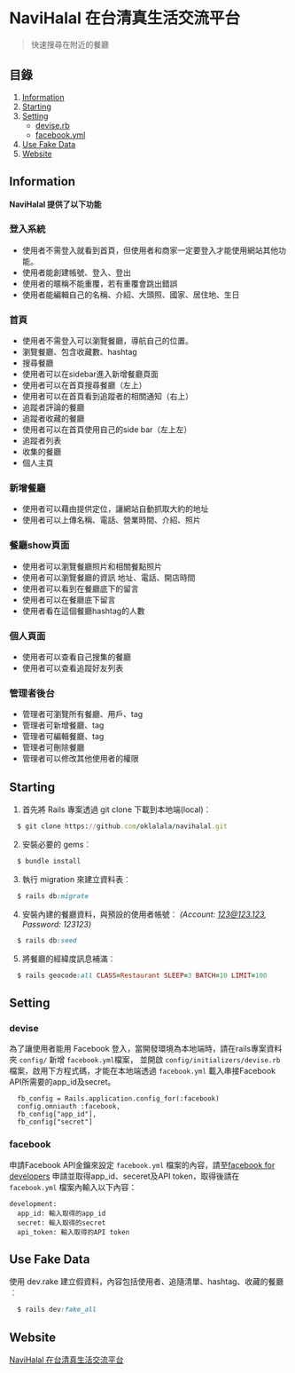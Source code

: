 # NaviHalal 在台清真生活交流平台

> 快速搜尋在附近的餐廳

## 目錄

1. [Information](#information)
2. [Starting](#starting)
3. [Setting](#setting)
    * [devise.rb](#devise)
    * [facebook.yml](#facebook)
4. [Use Fake Data](#use-fake-data)
5. [Website](#website)
## Information
**NaviHalal 提供了以下功能**
### 登入系統
* 使用者不需登入就看到首頁，但使用者和商家一定要登入才能使用網站其他功能。
* 使用者能創建帳號、登入、登出
* 使用者的暱稱不能重覆，若有重覆會跳出錯誤
* 使用者能編輯自己的名稱、介紹、大頭照、國家、居住地、生日
### 首頁
* 使用者不需登入可以瀏覽餐廳，導航自己的位置。
* 瀏覽餐廳、包含收藏數、hashtag
* 搜尋餐廳
* 使用者可以在sidebar進入新增餐廳頁面
* 使用者可以在首頁搜尋餐廳（左上）
* 使用者可以在首頁看到追蹤者的相關通知（右上）
* 追蹤者評論的餐廳
* 追蹤者收藏的餐廳
* 使用者可以在首頁使用自己的side bar（左上左）
* 追蹤者列表
* 收集的餐廳
* 個人主頁
### 新增餐廳
* 使用者可以藉由提供定位，讓網站自動抓取大約的地址
* 使用者可以上傳名稱、電話、營業時間、介紹、照片
### 餐廳show頁面
* 使用者可以瀏覽餐廳照片和相關餐點照片
* 使用者可以瀏覽餐廳的資訊 地址、電話、開店時間
* 使用者可以看到在餐廳底下的留言
* 使用者可以在餐廳底下留言
* 使用者看在這個餐廳hashtag的人數
### 個人頁面
* 使用者可以查看自己搜集的餐廳
* 使用者可以查看追蹤好友列表
### 管理者後台
* 管理者可瀏覽所有餐廳、用戶、tag
* 管理者可新增餐廳、tag
* 管理者可編輯餐廳、tag
* 管理者可刪除餐廳
* 管理者可以修改其他使用者的權限

## Starting
1. 首先將 Rails 專案透過 git clone 下載到本地端(local)︰
```ruby
  $ git clone https://github.com/oklalala/navihalal.git
```
2. 安裝必要的 gems︰
```ruby
  $ bundle install
```
3. 執行 migration 來建立資料表︰
``` ruby
  $ rails db:migrate
```
4. 安裝內建的餐廳資料，與預設的使用者帳號︰
*(Account: 123@123.123, Password: 123123)*
```ruby
  $ rails db:seed
```
5. 將餐廳的經緯度訊息補滿︰
```ruby
  $ rails geocode:all CLASS=Restaurant SLEEP=3 BATCH=10 LIMIT=100
```

## Setting
### devise
為了讓使用者能用 Facebook 登入，當開發環境為本地端時，請在rails專案資料夾 `config/` 新增 `facebook.yml`檔案，
並開啟 `config/initializers/devise.rb` 檔案，啟用下方程式碼，才能在本地端透過 `facebook.yml` 載入串接Facebook API所需要的app_id及secret。

```
  fb_config = Rails.application.config_for(:facebook)
  config.omniauth :facebook,
  fb_config["app_id"],
  fb_config["secret"]
```

### facebook
申請Facebook API金鑰來設定 `facebook.yml` 檔案的內容，請至[facebook for developers](https://developers.facebook.com/apps) 申請並取得app_id、seceret及API token，取得後請在 `facebook.yml` 檔案內輸入以下內容：

```
development:
  app_id: 輸入取得的app_id
  secret: 輸入取得的secret
  api_token: 輸入取得的API token
```

## Use Fake Data
使用 dev.rake 建立假資料，內容包括使用者、追隨清單、hashtag、收藏的餐廳︰
```ruby
  $ rails dev:fake_all
```

## Website
[NaviHalal 在台清真生活交流平台](https://www.navihalal.xyz)
